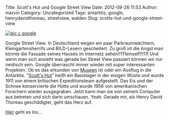 Title: Scott's Hut und Google Street View
Date: 2012-09-26 11:53
Author: marvin
Category: Uncategorized
Tags: antarktis, google, henrydavidthoreau, streetview, walden
Slug: scotts-hut-und-google-street-view

[![pic c google]({static}/images/scottshut.jpg)](http://www.google.com/intl/en/culturalinstitute/worldwonders/scotts-hut/#ql=4)

Google Street View. In Deutschland wegen ein paar Parkraumwächtern,
Kleingartensherrifs und BILD-Lesern gescheitert. Zu groß ist die Angst
man könnte die Fassade seines Hauses im Internetz
sehen!!111einself!!!11! Und wenn man sich ansieht was gerade bei Street
View passiert können wir nur neidisch sein. Google überrascht immer
wieder mit super interessanten Projekten. Ob es das erkunden von
[Museen](http://www.googleartproject.com/de/) ist oder ein Ausflug in
die Antarktis. "[Scott's Hut](http://en.wikipedia.org/wiki/Scott's_Hut)"
heißt ein Basislager in der eisigen Wüste und wurde 1911 von einem
britischen Expeditionsteam aufgestellt. Das Eis und der Schnee
konservierte die Hütte und wurde 1956 von amerikanischen Forschern
wieder ausgegraben. Jetzt kann man sie von seinem Computer aus betreten
und sich darin umschauen. Yeah. Gerade mir, als Henry David Thoreau
geschädigter, geht das Herz auf.

[Hier](http://www.google.com/intl/en/culturalinstitute/worldwonders/scotts-hut/#ql=4)
geht es los...

